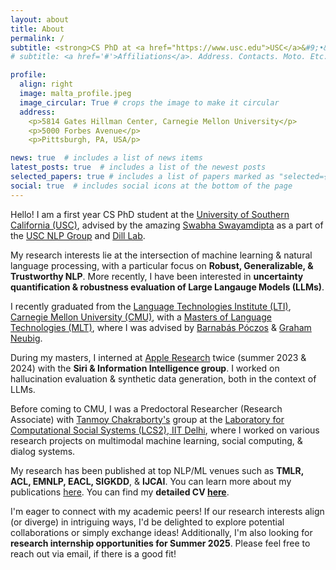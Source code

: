 ```yaml
---
layout: about
title: About
permalink: /
subtitle: <strong>CS PhD at <a href="https://www.usc.edu">USC</a>&#9;•&#9;MLT at <a href="https://www.lti.cs.cmu.edu/">CMU</a>&#9;•&#9;<a href="./assets/pdf/Atharva_Kulkarni_CV_detailed.pdf">CV</a></strong>
# subtitle: <a href='#'>Affiliations</a>. Address. Contacts. Moto. Etc.

profile:
  align: right
  image: malta_profile.jpeg
  image_circular: True # crops the image to make it circular
  address:
    <p>5814 Gates Hillman Center, Carnegie Mellon University</p>
    <p>5000 Forbes Avenue</p>
    <p>Pittsburgh, PA, USA/p>

news: true  # includes a list of news items
latest_posts: true  # includes a list of the newest posts
selected_papers: true # includes a list of papers marked as "selected={true}"
social: true  # includes social icons at the bottom of the page
---
```


Hello! I am a first year CS PhD student at the <a href="https://www.usc.edu"> University of Southern California (USC)</a>, advised by the amazing <a href="https://swabhs.com"> Swabha Swayamdipta</a> as a part of the <a href="https://nlp.usc.edu">USC NLP Group</a> and <a href="https://dill-lab.github.io">Dill Lab</a>.

My research interests lie at the intersection of machine learning & natural language processing, with a particular focus on <strong>Robust, Generalizable, & Trustworthy NLP</strong>. More recently, I have been interested in <strong>uncertainty quantification & robustness evaluation of Large Langauge Models (LLMs)</strong>.

I recently graduated from the <a href="https://www.lti.cs.cmu.edu/">Language Technologies Institute (LTI)</a>, <a href="https://www.cmu.edu/">Carnegie Mellon University (CMU)</a>, with a <a href="https://www.lti.cs.cmu.edu/academics/masters-programs/mlt.html">Masters of Language Technologies (MLT)</a>, where I was advised by <a href="https://www.cs.cmu.edu/~bapoczos/">Barnabás Póczos</a> & <a href="http://www.phontron.com"> Graham Neubig</a>. 

During my masters, I interned at <a href="https://machinelearning.apple.com">Apple Research</a> twice (summer 2023 & 2024) with the <strong>Siri & Information Intelligence group</strong>. I worked on hallucination evaluation & synthetic data generation, both in the context of LLMs.

Before coming to CMU, I was a Predoctoral Researcher (Research Associate) with <a href="https://tanmoychak.com/">Tanmoy Chakraborty's</a> group at the <a href="https://www.lcs2.in/">Laboratory for Computational Social Systems (LCS2), IIT Delhi</a>, where I worked on various research projects on multimodal machine learning, social computing, & dialog systems.

My research has been published at top NLP/ML venues such as <strong>TMLR, ACL, EMNLP, EACL, SIGKDD</strong>, & <strong>IJCAI</strong>. You can learn more about my publications [here](./publications). You can find my <strong>detailed CV [here](./assets/pdf/Atharva_Kulkarni_CV_detailed.pdf)</strong>.

I'm eager to connect with my academic peers! If our research interests align (or diverge) in intriguing ways, I'd be delighted to explore potential collaborations or simply exchange ideas! Additionally, I'm also looking for <strong>research internship opportunities for Summer 2025</strong>. Please feel free to reach out via email, if there is a good fit!